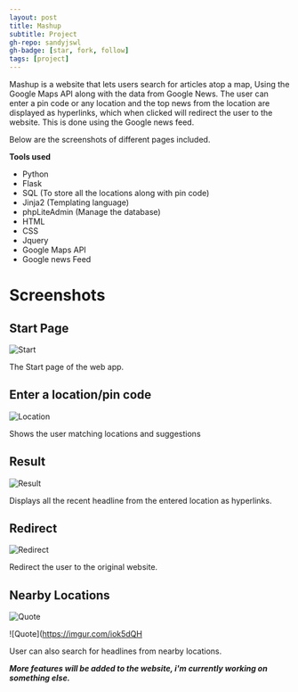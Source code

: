 ```yaml
---
layout: post
title: Mashup
subtitle: Project
gh-repo: sandyjswl
gh-badge: [star, fork, follow]
tags: [project]
---
```



Mashup is a website that lets users search for articles atop a map, Using the
Google Maps API along with the data from Google News. The user can enter a pin code or any location and the top news from the location are displayed as hyperlinks, which when clicked will redirect the user to the website. This is done using the Google news feed. 

Below are the screenshots of different pages included.

**Tools used**
- Python
- Flask
- SQL (To store all the locations along with pin code)
- Jinja2 (Templating language)
- phpLiteAdmin (Manage the database)
- HTML
- CSS
- Jquery
- Google Maps API
- Google news Feed



# Screenshots

## Start Page

![Start](https://i.imgur.com/WHnM0ix.png)

The Start page of the web app.

## Enter a location/pin code 

![Location](https://i.imgur.com/GKUmy0i.png)

Shows the user matching locations and suggestions

## Result

![Result](https://imgur.com/gru2uXg)

Displays all the recent headline from the entered location as hyperlinks.

## Redirect

![Redirect](https://imgur.com/rMwmV1R)

Redirect the user to the original website.

## Nearby Locations

![Quote](https://imgur.com/oJAjz0T)

![Quote](https://imgur.com/iok5dQH


User can also search for headlines from nearby locations.



**_More features will be added to the website, i'm currently working on something else._**

